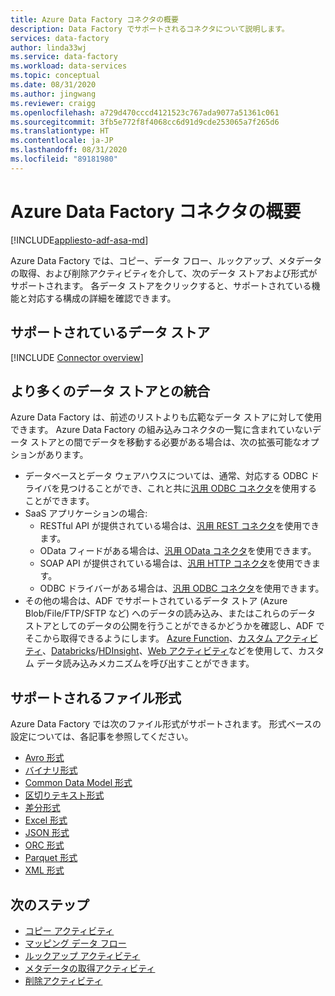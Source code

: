 ```yaml
---
title: Azure Data Factory コネクタの概要
description: Data Factory でサポートされるコネクタについて説明します。
services: data-factory
author: linda33wj
ms.service: data-factory
ms.workload: data-services
ms.topic: conceptual
ms.date: 08/31/2020
ms.author: jingwang
ms.reviewer: craigg
ms.openlocfilehash: a729d470cccd4121523c767ada9077a51361c061
ms.sourcegitcommit: 3fb5e772f8f4068cc6d91d9cde253065a7f265d6
ms.translationtype: HT
ms.contentlocale: ja-JP
ms.lasthandoff: 08/31/2020
ms.locfileid: "89181980"
---
```

# <a name="azure-data-factory-connector-overview"></a>Azure Data Factory コネクタの概要

[!INCLUDE[appliesto-adf-asa-md](includes/appliesto-adf-asa-md.md)]

Azure Data Factory では、コピー、データ フロー、ルックアップ、メタデータの取得、および削除アクティビティを介して、次のデータ ストアおよび形式がサポートされます。 各データ ストアをクリックすると、サポートされている機能と対応する構成の詳細を確認できます。

## <a name="supported-data-stores"></a>サポートされているデータ ストア

[!INCLUDE [Connector overview](../../includes/data-factory-v2-connector-overview.md)]

## <a name="integrate-with-more-data-stores"></a>より多くのデータ ストアとの統合

Azure Data Factory は、前述のリストよりも広範なデータ ストアに対して使用できます。 Azure Data Factory の組み込みコネクタの一覧に含まれていないデータ ストアとの間でデータを移動する必要がある場合は、次の拡張可能なオプションがあります。
- データベースとデータ ウェアハウスについては、通常、対応する ODBC ドライバを見つけることができ、これと共に[汎用 ODBC コネクタ](connector-odbc.md)を使用することができます。
- SaaS アプリケーションの場合:
    - RESTful API が提供されている場合は、[汎用 REST コネクタ](connector-rest.md)を使用できます。
    - OData フィードがある場合は、[汎用 OData コネクタ](connector-odata.md)を使用できます。
    - SOAP API が提供されている場合は、[汎用 HTTP コネクタ](connector-http.md)を使用できます。
    - ODBC ドライバーがある場合は、[汎用 ODBC コネクタ](connector-odbc.md)を使用できます。
- その他の場合は、ADF でサポートされているデータ ストア (Azure Blob/File/FTP/SFTP など) へのデータの読み込み、またはこれらのデータ ストアとしてのデータの公開を行うことができるかどうかを確認し、ADF でそこから取得できるようにします。 [Azure Function](control-flow-azure-function-activity.md)、[カスタム アクティビティ](transform-data-using-dotnet-custom-activity.md)、[Databricks](transform-data-databricks-notebook.md)/[HDInsight](transform-data-using-hadoop-hive.md)、[Web アクティビティ](control-flow-web-activity.md)などを使用して、カスタム データ読み込みメカニズムを呼び出すことができます。

## <a name="supported-file-formats"></a>サポートされるファイル形式

Azure Data Factory では次のファイル形式がサポートされます。 形式ベースの設定については、各記事を参照してください。

- [Avro 形式](format-avro.md)
- [バイナリ形式](format-binary.md)
- [Common Data Model 形式](format-common-data-model.md)
- [区切りテキスト形式](format-delimited-text.md)
- [差分形式](format-delta.md)
- [Excel 形式](format-excel.md)
- [JSON 形式](format-json.md)
- [ORC 形式](format-orc.md)
- [Parquet 形式](format-parquet.md)
- [XML 形式](format-xml.md)

## <a name="next-steps"></a>次のステップ

- [コピー アクティビティ](copy-activity-overview.md)
- [マッピング データ フロー](concepts-data-flow-overview.md)
- [ルックアップ アクティビティ](control-flow-lookup-activity.md)
- [メタデータの取得アクティビティ](control-flow-get-metadata-activity.md)
- [削除アクティビティ](delete-activity.md)
